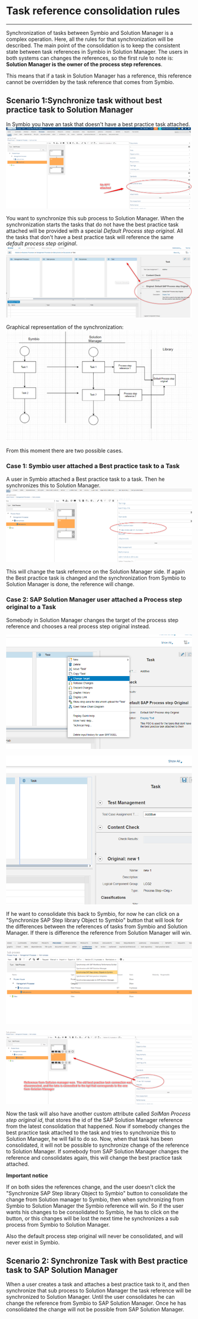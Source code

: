 
# Task reference consolidation rules
---
Synchronization of tasks between Symbio and Solution Manager is a complex operation. Here, all the rules for that synchronization will be described. 
The main point of the consolidation is to keep the consistent state between task references in Symbio in Solution Manager. The users in both systems can changes the references, so the first rule to note is:
**Solution Manager is the owner of the process step references**.

This means that if a task in Solution Manager has a reference, this reference cannot be overridden by the task reference that comes from Symbio.

## Scenario 1:Synchronize task without best practice task to Solution Manager

In Symbio you have an task that doesn't have a best practice task attached.
![Test](media/Scenario1EmptyTaskConsolitation1.png)

You want to synchronize this sub process to Solution Manager.
When the synchronization starts the tasks that do not have the best practice task attached will be provided with a special *Default Process step original*. All the tasks that don't have a best practice task will reference the same *default process step original*.
![Test](media/Scenario1EmptyTaskConsolitation2.png)

Graphical representation of the synchronization:
![Test](media/Scenario1EmptyTaskConsolitation3.png)

From this moment there are two possible cases. 
### Case 1: Symbio user attached a Best practice task to a Task

A user in Symbio attached a Best practice task to a task. Then he synchronizes this to Solution Manager. 
![Test](media/Scenario1EmptyTaskConsolitation4.png)

This will change the task reference on the Solution Manager side.
If again the Best practice task is changed and the synchronization from Symbio to Solution Manager is done, the reference will change.

### Case 2: SAP Solution Manager user attached a Process step original to a Task
Somebody in Solution Manager changes the target of the process step reference and chooses a real process step original instead. 

![Test](media/Scenario1EmptyTaskConsolitation6.png)

![Test](media/Scenario1EmptyTaskConsolitation7.png)

If he want to consolidate this back to Symbio, for now he can click on a "Synchronize SAP Step library Object to Symbio" button that will look for the differences between the references of tasks from Symbio and Solution Manager. If there is difference the reference from Solution Manager will win.


![Test](media/Scenario1EmptyTaskConsolitation8.png)

![Test](media/Scenario1EmptyTaskConsolitation9.png)

Now the task will also have another custom attribute called *SolMan Process step original id*, that stores the id of the SAP Solution Manager reference from the latest consolidation that happened. Now if somebody changes the best practice task attached to the task and tries to synchronize this to Solution Manager, he will fail to do so. Now, when that task has been consolidated, it will not be possible to synchronize change of the reference to Solution Manager. If somebody from SAP Solution Manager changes the reference and consolidates again, this will change the best practice task attached.

**Important notice**

If on both sides the references change, and the user doesn't click the "Synchronize SAP Step library Object to Symbio" button to consolidate the change from Solution manager to Symbio, then when synchronizing from Symbio to Solution Manager the Symbio reference will win. So if the user wants his changes to be consolidated to Symbio, he has to click on the button, or this changes will be lost the next time he synchronizes a sub process from Symbio to Solution Manager.

Also the default process step original will never be consolidated, and will never exist in Symbio. 

## Scenario 2: Synchronize Task with Best practice task to SAP Solution Manager

When a user creates a task and attaches a best practice task to it, and then synchronize that sub process to Solution Manager the task reference will be synchronized to Solution Manager.
Until the user consolidates he can change the reference from Symbio to SAP Solution Manager. Once he has consolidated the change will not be possible from SAP Solution Manager.